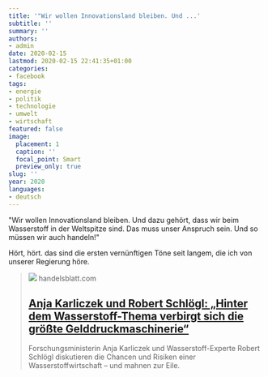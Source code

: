 ```yaml
---
title: '"Wir wollen Innovationsland bleiben. Und ...'
subtitle: ''
summary: ''
authors:
- admin
date: 2020-02-15
lastmod: 2020-02-15 22:41:35+01:00
categories:
- facebook
tags:
- energie
- politik
- technologie
- umwelt
- wirtschaft
featured: false
image:
  placement: 1
  caption: ''
  focal_point: Smart
  preview_only: true
slug: ''
year: 2020
languages:
- deutsch
---
```


"Wir wollen Innovationsland bleiben. Und dazu gehört, dass wir beim Wasserstoff in der Weltspitze sind. Das muss unser Anspruch sein. Und so müssen wir auch handeln!"

Hört, hört. das sind die ersten vernünftigen Töne seit langem, die ich von unserer Regierung höre.
> [![](https://www.handelsblatt.com/images/robert-schloegl-und-anja-karliczek/25518464/5-format2003.jpg)](https://www.handelsblatt.com/25507504.html?share=fb)
> handelsblatt.com
> ## [Anja Karliczek und Robert Schlögl: „Hinter dem Wasserstoff-Thema verbirgt sich die größte Gelddruckmaschinerie“](https://www.handelsblatt.com/25507504.html?share=fb)
>
>Forschungsministerin Anja Karliczek und Wasserstoff-Experte Robert Schlögl diskutieren die Chancen und Risiken einer Wasserstoffwirtschaft – und mahnen zur Eile.